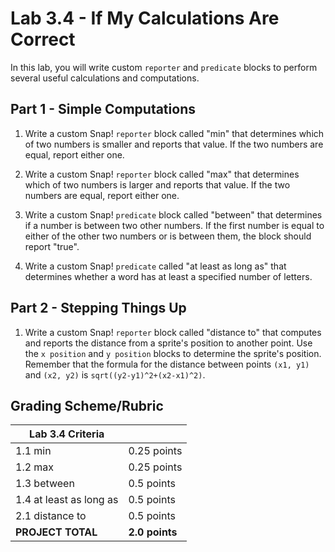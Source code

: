 # Lab 3.4 - If My Calculations Are Correct

In this lab, you will write custom `reporter` and `predicate` blocks to perform several useful calculations and computations.

## Part 1 - Simple Computations

1. Write a custom Snap! `reporter` block called "min" that determines which of two numbers is smaller and reports that value.  If the two numbers are equal, report either one.

2. Write a custom Snap! `reporter` block called "max" that determines which of two numbers is larger and reports that value.  If the two numbers are equal, report either one.

3. Write a custom Snap! `predicate` block called "between" that determines if a number is between two other numbers.  If the first number is equal to either of the other two numbers or is between them, the block should report "true".

4. Write a custom Snap! `predicate` called "at least as long as" that determines whether a word has at least a specified number of letters.

## Part 2 - Stepping Things Up

1. Write a custom Snap! `reporter` block called "distance to" that computes and reports the distance from a sprite's position to another point.  Use the `x position` and `y position` blocks to determine the sprite's position.  Remember that the formula for the distance between points `(x1, y1)` and `(x2, y2)` is `sqrt((y2-y1)^2+(x2-x1)^2)`.

## Grading Scheme/Rubric

| **Lab 3.4 Criteria**            |                |
| ------------------------------- | -------------- |
| 1.1 min                         | 0.25 points    |
| 1.2 max                         | 0.25 points    |
| 1.3 between                     | 0.5 points     |
| 1.4 at least as long as         | 0.5 points     |
| 2.1 distance to                 | 0.5 points     |
| **PROJECT TOTAL**           | **2.0 points** |
